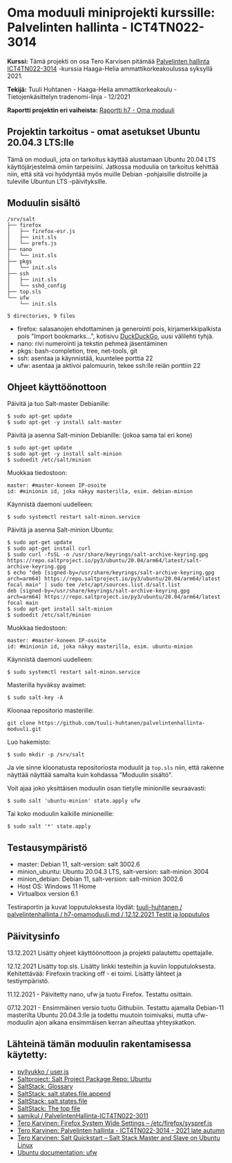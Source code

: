 # Oma moduuli miniprojekti kurssille: Palvelinten hallinta - ICT4TN022-3014

**Kurssi:** Tämä projekti on osa Tero Karvisen pitämää [Palvelinten hallinta ICT4TN022-3014](https://terokarvinen.com/2021/configuration-management-systems-palvelinten-hallinta-ict4tn022-2021-autumn/) -kurssia Haaga-Helia ammattikorkeakoulussa syksyllä 2021.

**Tekijä:** Tuuli Huhtanen - Haaga-Helia ammattikorkeakoulu - Tietojenkäsittelyn tradenomi-linja - 12/2021

**Raportti projektin eri vaiheista:** [Raportti h7 - Oma moduuli](https://github.com/tuuli-huhtanen/palvelintenhallinta/blob/main/h7-omamoduuli.md)

## Projektin tarkoitus - omat asetukset Ubuntu 20.04.3 LTS:lle                 

Tämä on moduuli, jota on tarkoitus käyttää alustamaan Ubuntu 20.04 LTS käyttöjärjestelmä omiin tarpeisiini. Jatkossa moduulia on tarkoitus kehittää niin, että sitä voi hyödyntää myös muille Debian -pohjaisille distroille ja tuleville Ubuntun LTS -päivityksille.

## Moduulin sisältö

```
/srv/salt
├── firefox
│   ├── firefox-esr.js
│   ├── init.sls
│   └── prefs.js
├── nano
│   └── init.sls
├── pkgs
│   └── init.sls
├── ssh
│   ├── init.sls
│   └── sshd_config
├── top.sls
└── ufw
    └── init.sls

5 directories, 9 files
```

* firefox: salasanojen ehdottaminen ja generointi pois, kirjamerkkipalkista pois "Import bookmarks...", kotisivu [DuckDuckGo](https://duckduckgo.com), uusi välilehti tyhjä. 
* nano: rivi numerointi ja tekstin pehmeä jäsentäminen
* pkgs: bash-completion, tree, net-tools, git
* ssh: asentaa ja käynnistää, kuuntelee porttia 22
* ufw: asentaa ja aktivoi palomuurin, tekee ssh:lle reiän porttiin 22

## Ohjeet käyttöönottoon

Päivitä ja tuo Salt-master Debianille: 

```
$ sudo apt-get update
$ sudo apt-get -y install salt-master
```

Päivitä ja asenna Salt-minion Debianille: (jokoa sama tai eri kone)

```
$ sudo apt-get update
$ sudo apt-get -y install salt-minion
$ sudoedit /etc/salt/minion

```

Muokkaa tiedostoon:

```
master: #master-koneen IP-osoite
id: #minionin id, joka näkyy masterilla, esim. debian-minion
```

Käynnistä daemoni uudelleen:

```
$ sudo systemctl restart salt-minon.service
```

Päivitä ja asenna Salt-minion Ubuntu:

```
$ sudo apt-get update
$ sudo apt-get install curl 
$ sudo curl -fsSL -o /usr/share/keyrings/salt-archive-keyring.gpg https://repo.saltproject.io/py3/ubuntu/20.04/arm64/latest/salt-archive-keyring.gpg
$ echo "deb [signed-by=/usr/share/keyrings/salt-archive-keyring.gpg arch=arm64] https://repo.saltproject.io/py3/ubuntu/20.04/arm64/latest focal main" | sudo tee /etc/apt/sources.list.d/salt.list
deb [signed-by=/usr/share/keyrings/salt-archive-keyring.gpg arch=arm64] https://repo.saltproject.io/py3/ubuntu/20.04/arm64/latest focal main
$ sudo apt-get install salt-minion
$ sudoedit /etc/salt/minion
```

Muokkaa tiedostoon:

```
master: #master-koneen IP-osoite
id: #minionin id, joka näkyy masterilla, esim. ubuntu-minion
```

Käynnistä daemoni uudelleen:

```
$ sudo systemctl restart salt-minon.service
```

Masterilla hyväksy avaimet:

```
$ sudo salt-key -A
```

Kloonaa repositorio masterille:

```
git clone https://github.com/tuuli-huhtanen/palvelintenhallinta-moduuli.git
```

Luo hakemisto:

```
$ sudo mkdir -p /srv/salt
```

Ja vie sinne kloonatusta repositoriosta moduulit ja `top.sls` niin, että rakenne näyttää näyttää samalta kuin kohdassa "Moduulin sisältö".

Voit ajaa joko yksittäisen moduulin osan tietylle minionille seuraavasti:

```
$ sudo salt 'ubuntu-minion' state.apply ufw
```

Tai koko moduulin kaikille minioneille:

```
$ sudo salt '*' state.apply
```

## Testausympäristö

* master: Debian 11, salt-version: salt 3002.6
* minion_ubuntu: Ubuntu 20.04.3 LTS, salt-version: salt-minion 3004
* minion_debian: Debian 11, salt-version: salt-minion 3002.6
* Host OS: Windows 11 Home
* Virtualbox version 6.1

Testiraportin ja kuvat lopputuloksesta löydät: [tuuli-huhtanen / palvelintenhallinta / h7-omamoduuli.md / 12.12.2021 Testit ja lopputulos](https://github.com/tuuli-huhtanen/palvelintenhallinta/blob/main/h7-omamoduuli.md#viides)

## Päivitysinfo

13.12.2021 Lisätty ohjeet käyttöönottoon ja projekti palautettu opettajalle.

12.12.2021 Lisätty top.sls. Lisätty linkki testeihin ja kuviin lopputuloksesta. Kehitettävää: Firefoxin tracking off - ei toimi. Lisätty lähteet ja testiympäristö.

11.12.2021 - Päivitetty nano, ufw ja tuotu Firefox. Testattu osittain.

07.12.2021 - Ensimmäinen versio tuotu Githubiin. Testattu ajamalla Debian-11 masterilta Ubuntu 20.04.3:lle ja todettu muutoin toimivaksi, mutta ufw-moduulin ajon aikana ensimmäisen kerran aiheuttaa yhteyskatkon. 

## Lähteinä tämän moduulin rakentamisessa käytetty:

* [ pyllyukko / user.js](https://github.com/pyllyukko/user.js)
* [Saltproject: Salt Project Package Repo: Ubuntu](https://repo.saltproject.io/#ubuntu)
* [SaltStack: Glossary](https://docs.saltproject.io/en/latest/glossary.html)
* [SaltStack: salt.states.file.append](https://docs.saltproject.io/en/latest/ref/states/all/salt.states.file.html#salt.states.file.append)
* [SaltStack: salt.states.file](https://docs.saltproject.io/en/latest/ref/states/all/salt.states.file.html)
* [SaltStack: The top file](https://docs.saltproject.io/en/latest/ref/states/top.html)
* [samikul / PalvelintenHallinta-ICT4TN022-3011](https://github.com/samikul/PalvelintenHallinta-ICT4TN022-3011/)
* [Tero Karvinen: Firefox System Wide Settings – /etc/firefox/syspref.js](https://terokarvinen.com/2016/firefox-system-wide-settings-etcfirefoxsyspref-js/)
* [Tero Karvinen: Palvelinten hallinta - ICT4TN022-3014 - 2021 late autumn](https://terokarvinen.com/2021/configuration-management-systems-palvelinten-hallinta-ict4tn022-2021-autumn/)
* [Tero Karvinen: Salt Quickstart – Salt Stack Master and Slave on Ubuntu Linux](https://terokarvinen.com/2018/salt-quickstart-salt-stack-master-and-slave-on-ubuntu-linux/)
* [Ubuntu documentation: ufw](https://help.ubuntu.com/community/UFW)

